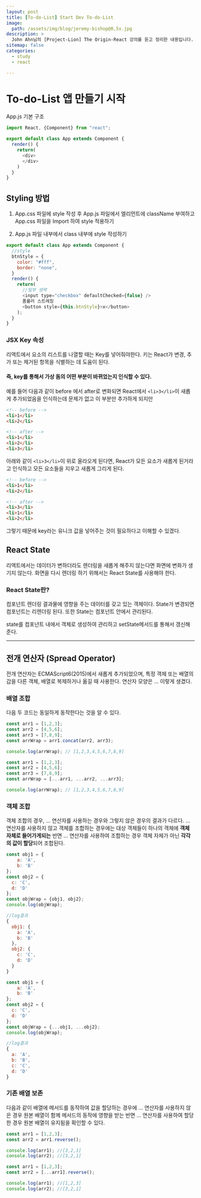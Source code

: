 ```yaml
---
layout: post
title: [To-do-List] Start Dev To-do-List
image:
  path: /assets/img/blog/jeremy-bishop@0,5x.jpg
description: >
  John Ahn님의 [Project-Lion] The Origin-React 강의를 듣고 정리한 내용입니다.
sitemap: false
categories:
  - study
  - react

---
```

# To-do-List 앱 만들기 시작

App.js 기본 구조

```javascript
import React, {Component} from "react";

export default class App extends Component {
  render() {
    return(
      <div>
      </div>
    )
  }
}
```


## Styling 방법

1. App.css 파일에 style 작성 후 App.js 파일에서 엘리먼트에 className 부여하고 App.css 파일을 Import 하여 style 적용하기

2. App.js 파일 내부에서 class 내부에  style 작성하기

```javascript
export default class App extends Component {
  //style
  btnStyle = {
    color: "#fff",
    border: "none",
  }
  render() {
    return(
      //일부 생략
      <input type="checkbox" defaultChecked={false} />
      폼롤러 스트레칭
      <button style={this.btnStyle}>x</button>
    );
  }
}
```


### JSX Key 속성

리액트에서 요소의 리스트를 나열할 때는 Key를 넣어줘야한다.
키는 React가 변경, 추가 또는 제거된 항목을 식별하는 데 도움이 된다.

#### 즉, key를 통해서 가상 돔의 어떤 부분이 바뀌었는지 인식할 수 있다.
예를 들어 다음과 같이 before 에서 after로 변화되면 React에서 `<li>3</li>`이 새롭게 추가되었음을 인식하는데 문제가 없고 이 부분만 추가하게 되지만
```html
<!-- before -->
<li>1</li>
<li>2</li>

<!-- after -->
<li>1</li>
<li>2</li>
<li>3</li>
```

아래와 같이 `<li>3</li>`이 위로 올라오게 된다면, React가 모든 요소가 새롭게 된거라고 인식하고 모든 요소들을 지우고 새롭게 그리게 된다.
```html
<!-- before -->
<li>1</li>
<li>2</li>

<!-- after -->
<li>3</li>
<li>1</li>
<li>2</li>
```

그렇기 때문에 key라는 유니크 값을 넣어주는 것이 필요하다고 이해할 수 있겠다.

## React State

리액트에서는 데이터가 변하더라도 렌더링을 새롭게 해주지 않는다면 화면에 변화가 생기지 않는다.
화면을 다시 렌더링 하기 위해서는 React State를 사용해야 한다.

### React State란?
컴포넌트 렌더링 결과물에 영향을 주는 데이터를 갖고 있는 객체이다.
State가 변경되면 컴포넌트는 리렌더링 된다. 또한 State는 컴포넌트 안에서 관리된다.

state를 컴포넌트 내에서 객체로 생성하여 관리하고
setState메서드를 통해서 갱신해준다.

---

## 전개 연산자 (Spread Operator)

전개 연산자는 ECMAScript6(2015)에서 새롭게 추가되었으며, 특정 객체 또는 배열의 갑을 다른 객체, 배열로 복제하거나 옮길 때 사용한다. 연산자 모양은 ... 이렇게 생겼다.

### 배열 조합

다음 두 코드는 동일하게 동작한다는 것을 알 수 있다.

```javascript
const arr1 = [1,2,3];
const arr2 = [4,5,6];
const arr3 = [7,8,9];
const arrWrap = arr1.concat(arr2, arr3);

console.log(arrWrap); // [1,2,3,4,5,6,7,8,9]
```
```javascript
const arr1 = [1,2,3];
const arr2 = [4,5,6];
const arr3 = [7,8,9];
const arrWrap = [...arr1, ...arr2, ...arr3];

console.log(arrWrap); // [1,2,3,4,5,6,7,8,9]
```

### 객체 조합

객체 조합의 경우, ... 연산자를 사용하는 경우와 그렇지 않은 경우의 결과가 다르다.
... 연산자를 사용하지 않고 객체를 조합하는 경우에는 대상 객체들이 하나의 객체에 **객체 자체로 들어가게되는** 반면 ... 연산자를 사용하여 조합하는 경우 객체 자체가 아닌 **각각의 값이 할당**되어 조합된다.

```javascript
const obj1 = {
    a: 'A',
    b: 'B'
};
const obj2 = {
  c: 'C',
  d: 'D'
};
const objWrap = {obj1, obj2};
console.log(objWrap);

//log결과
{
  obj1: {
    a: 'A',
    b: 'B'
  },
  obj2: {
    c: 'C',
    d: 'D'
  }
}
```
```javascript
const obj1 = {
    a: 'A',
    b: 'B'
};
const obj2 = {
  c: 'C',
  d: 'D'
};
const objWrap = {...obj1, ...obj2};
console.log(objWrap);

//log결과
{
  a: 'A',
  b: 'B',
  c: 'C',
  d: 'D'
}
```

### 기존 배열 보존
다음과 같이 배열에 메서드를 동작하여 값을 할당하는 경우에 ... 연산자를 사용하지 않은 경우 원본 배열이 함께 메서드의 동작에 영향을 받는 반면 ... 연산자를 사용하여 할당한 경우 원본 배열이 유지됨을 확인할 수 있다.

```javascript
const arr1 = [1,2,3];
const arr2 = arr1.reverse();

console.log(arr1); //[3,2,1]
console.log(arr2); //[3,2,1]
```
```javascript
const arr1 = [1,2,3];
const arr2 = [...arr1].reverse();

console.log(arr1); //[1,2,3]
console.log(arr2); //[3,2,1]
```
